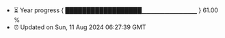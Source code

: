 - ⏳ Year progress { ██████████████████▁▁▁▁▁▁▁▁▁▁▁▁ } 61.00 %
- ⏰ Updated on Sun, 11 Aug 2024 06:27:39 GMT

